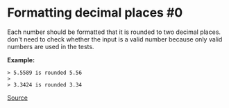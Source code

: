 # Formatting decimal places #0

Each number should be formatted that it is rounded to two decimal places. 
don't need to check whether the input is a valid number because only valid
numbers are used in the tests.

**Example:**

```text
> 5.5589 is rounded 5.56   
>
> 3.3424 is rounded 3.34
```

[Source](https://www.codewars.com/kata/5641a03210e973055a00000d)